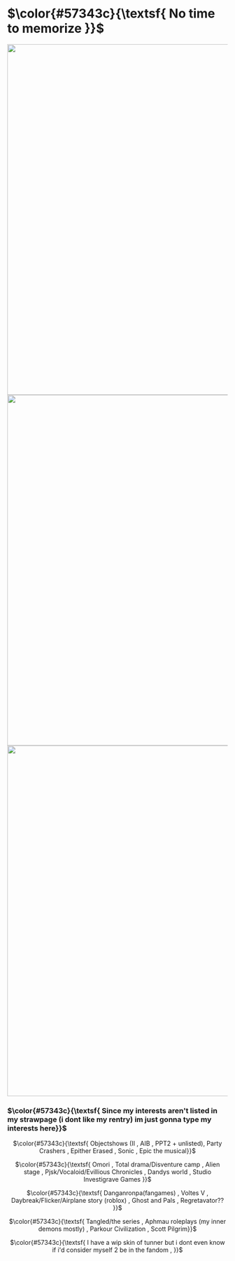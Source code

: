 # $\color{#57343c}{\textsf{ No time to memorize }}$
<p></p>


<p align="center">
<img src="https://64.media.tumblr.com/f994eb435efade4763eaf25046e074db/24e3b077138c0320-22/s2048x3072/54acfeca213dbc0452457bca3c4de5dda4a85526.pnj" width="800">
<img src="https://file.garden/Z1RDrf5S-wyca2lu/image_2025-01-26_124911391.png" width="800">
<img src="https://64.media.tumblr.com/f994eb435efade4763eaf25046e074db/24e3b077138c0320-22/s2048x3072/54acfeca213dbc0452457bca3c4de5dda4a85526.pnj" width="800">


<p align="center"><h3>$\color{#57343c}{\textsf{ Since my interests aren't listed in my strawpage (i dont like my rentry) im just gonna type my interests here}}$</h3>

<p align="center">$\color{#57343c}{\textsf{ Objectshows (II , AIB , PPT2 + unlisted), Party Crashers , Epither Erased , Sonic , Epic the musical}}$
<p align="center">$\color{#57343c}{\textsf{ Omori , Total drama/Disventure camp , Alien stage , Pjsk/Vocaloid/Evillious Chronicles , Dandys world , Studio Investigrave Games }}$
<p align="center">$\color{#57343c}{\textsf{ Danganronpa(fangames) , Voltes V , Daybreak/Flicker/Airplane story (roblox) , Ghost and Pals , Regretavator?? }}$
<p align="center">$\color{#57343c}{\textsf{ Tangled/the series , Aphmau roleplays (my inner demons mostly) , Parkour Civilization , Scott Pilgrim}}$

<p align="center">$\color{#57343c}{\textsf{ I have a wip skin of tunner but i dont even know if i'd consider myself 2 be in the fandom , }}$
</p>
